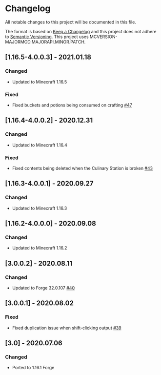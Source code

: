 # Changelog
All notable changes to this project will be documented in this file.

The format is based on [Keep a Changelog](http://keepachangelog.com/en/1.0.0/) and this project does not adhere to [Semantic Versioning](http://semver.org/spec/v2.0.0.html).
This project uses MCVERSION-MAJORMOD.MAJORAPI.MINOR.PATCH.

## [1.16.5-4.0.0.3] - 2021.01.18
### Changed
- Updated to Minecraft 1.16.5
### Fixed
- Fixed buckets and potions being consumed on crafting [#47](https://github.com/TheIllusiveC4/CulinaryConstruct/issues/47)

## [1.16.4-4.0.0.2] - 2020.12.31
### Changed
- Updated to Minecraft 1.16.4
### Fixed
- Fixed contents being deleted when the Culinary Station is broken [#43](https://github.com/TheIllusiveC4/CulinaryConstruct/issues/43)

## [1.16.3-4.0.0.1] - 2020.09.27
### Changed
- Updated to Minecraft 1.16.3

## [1.16.2-4.0.0.0] - 2020.09.08
### Changed
- Updated to Minecraft 1.16.2

## [3.0.0.2] - 2020.08.11
### Changed
- Updated to Forge 32.0.107 [#40](https://github.com/TheIllusiveC4/CulinaryConstruct/pull/40)

## [3.0.0.1] - 2020.08.02
### Fixed
- Fixed duplication issue when shift-clicking output [#39](https://github.com/TheIllusiveC4/CulinaryConstruct/issues/39)

## [3.0] - 2020.07.06
### Changed
- Ported to 1.16.1 Forge